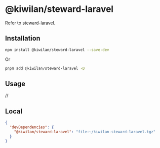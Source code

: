 # @kiwilan/steward-laravel

Refer to [steward-laravel](https://github.com/kiwilan/steward-laravel).

## Installation

```bash
npm install @kiwilan/steward-laravel --save-dev
```

Or

```bash
pnpm add @kiwilan/steward-laravel -D
```

## Usage

//

## Local

```json
{
  "devDependencies": {
    "@kiwilan/steward-laravel": "file:~/kiwilan-steward-laravel.tgz"
  }
}
```
